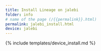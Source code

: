 ```yaml
---
title: Install Lineage on jalebi
folder: info
# name of the page (/{{permalink}}.html)
permalink: jalebi_install.html
device: jalebi
---
```

{% include templates/device_install.md %}

